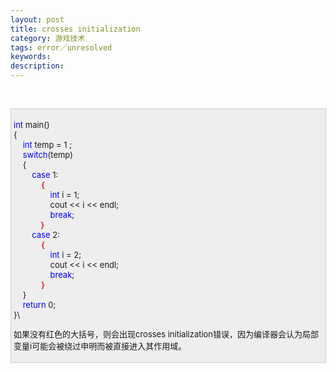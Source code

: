 ```yaml
---
layout: post
title: crosses initialization
category: 游戏技术
tags: error／unresolved
keywords: 
description: 
---
```


 
<div
style="border-right:#cccccc 1px solid;padding-right:5px;border-top:#cccccc 1px solid;padding-left:4px;font-size:13px;padding-bottom:4px;border-left:#cccccc 1px solid;width:98%;word-break:break-all;padding-top:4px;border-bottom:#cccccc 1px solid;background-color:#eeeeee;">

<span style="color:#0000ff;">int</span> main()\
 {\
     <span style="color:#0000ff;">int</span> temp = 1 ;\
     <span style="color:#0000ff;">switch</span>(temp)\
     {\
         <span style="color:#0000ff;">case</span> 1:\
             <span style="color:#e53333;">**{**</span>\
                 <span style="color:#0000ff;">int</span> i = 1;\
                 cout \<\< i \<\< endl;\
                 <span style="color:#0000ff;">break</span>;\
            **<span style="color:#e53333;"> }</span>**\
         <span style="color:#0000ff;">case</span> 2:\
             **<span style="color:#e53333;">{</span>**\
                 <span style="color:#0000ff;">int</span> i = 2;\
                 cout \<\< i \<\< endl;\
                 <span style="color:#0000ff;">break</span>;\
             **<span style="color:#e53333;">}</span>**\
     }\
     <span style="color:#0000ff;">return</span> 0;\
 }\

如果没有红色的大括号，则会出现crosses initialization错误，因为编译器会认为局部变量i可能会被绕过申明而被直接进入其作用域。

</div>







